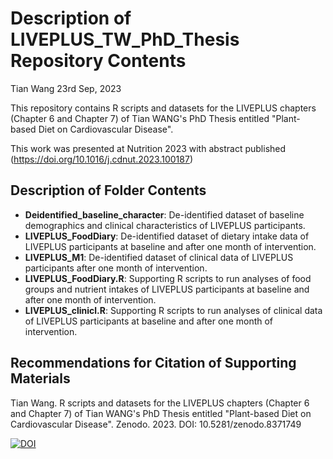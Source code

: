 Description of LIVEPLUS_TW_PhD_Thesis Repository Contents
================
Tian Wang
23rd Sep, 2023

This repository contains R scripts and datasets for the LIVEPLUS chapters (Chapter 6 and Chapter 7) of 
Tian WANG's PhD Thesis entitled "Plant-based Diet on Cardiovascular Disease".

This work was presented at Nutrition 2023 with abstract published (https://doi.org/10.1016/j.cdnut.2023.100187)

## Description of Folder Contents

-   **Deidentified_baseline_character**: De-identified dataset of baseline demographics and clinical characteristics
    of LIVEPLUS participants.
-   **LIVEPLUS_FoodDiary**: De-identified dataset of dietary intake data of LIVEPLUS participants at baseline and
    after one month of intervention.
-   **LIVEPLUS_M1**: De-identified dataset of clinical data of LIVEPLUS participants after one month of intervention.
-   **LIVEPLUS_FoodDiary.R**: Supporting R scripts to run analyses of food groups and nutrient intakes of LIVEPLUS
    participants at baseline and after one month of intervention.
-   **LIVEPLUS_clinicl.R**: Supporting R scripts to run analyses of clinical data of LIVEPLUS participants at baseline
    and after one month of intervention.

## Recommendations for Citation of Supporting Materials

Tian Wang. R scripts and datasets for the LIVEPLUS chapters (Chapter 6 and Chapter 7) of 
Tian WANG's PhD Thesis entitled "Plant-based Diet on Cardiovascular Disease". Zenodo. 2023. 
DOI: 10.5281/zenodo.8371749
    
[![DOI](https://zenodo.org/badge/695003568.svg)](https://zenodo.org/badge/latestdoi/695003568)
